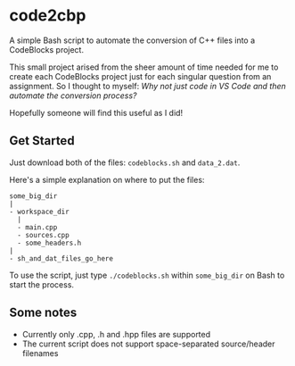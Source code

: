 # code2cbp
A simple Bash script to automate the conversion of C++ files into a CodeBlocks project.

This small project arised from the sheer amount of time needed for me to create each CodeBlocks project just for each singular question from an assignment. So I thought to myself: *Why not just code in VS Code and then automate the conversion process?*

Hopefully someone will find this useful as I did!

## Get Started
Just download both of the files: `codeblocks.sh` and `data_2.dat`.

Here's a simple explanation on where to put the files:
```
some_big_dir
|
- workspace_dir
  |
  - main.cpp
  - sources.cpp
  - some_headers.h
|
- sh_and_dat_files_go_here
```

To use the script, just type `./codeblocks.sh` within `some_big_dir` on Bash to start the process.

## Some notes

* Currently only .cpp, .h and .hpp files are supported
* The current script does not support space-separated source/header filenames